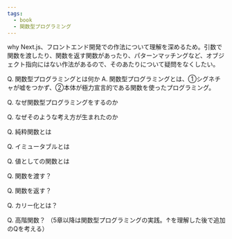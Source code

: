 ```yaml
---
tags:
  - book
  - 関数型プログラミング
---
```

why
	Next.js、フロントエンド開発での作法について理解を深めるため。引数で関数を渡したり、関数を返す関数があったり、パターンマッチングなど、オブジェクト指向にはない作法があるので、そのあたりについて疑問をなくしたい。

Q. 関数型プログラミングとは何か
A. 関数型プログラミングとは、①シグネチャが嘘をつかず、②本体が極力宣言的である関数を使ったプログラミング。

Q. なぜ関数型プログラミングをするのか

Q. なぜそのような考え方が生まれたのか

Q. 純粋関数とは

Q. イミュータブルとは

Q. 値としての関数とは

Q. 関数を渡す？

Q. 関数を返す？

Q. カリー化とは？

Q. 高階関数？
（5章以降は関数型プログラミングの実践。↑を理解した後で追加のQを考える）
